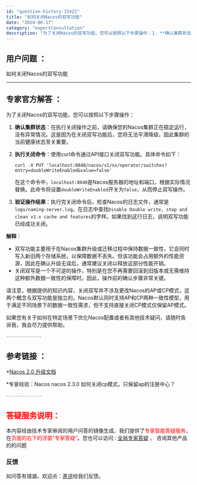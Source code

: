 ```yaml
---
id: "question-history-15421"
title: "如何关闭Nacos的双写功能"
date: "2024-06-17"
category: "expertConsultation"
description: "为了关闭Nacos的双写功能，您可以按照以下步骤操作：1. **确认集群状态**：在执行关闭操作之前，请确保您的Nacos集群正在稳定运行，没有异常情况。这是因为在关闭双写功能后，您将无法平滑降级，因此集群的当前健康状态至关重要。2. **执行关闭命令**：使用curl命令通过API接口关闭双写功能"
---
```


## 用户问题 ： 
 如何关闭Nacos的双写功能  

---------------
## 专家官方解答 ：

为了关闭Nacos的双写功能，您可以按照以下步骤操作：

1. **确认集群状态**：在执行关闭操作之前，请确保您的Nacos集群正在稳定运行，没有异常情况。这是因为在关闭双写功能后，您将无法平滑降级，因此集群的当前健康状态至关重要。

2. **执行关闭命令**：使用curl命令通过API接口关闭双写功能。具体命令如下：
   ```
   curl -X PUT 'localhost:8848/nacos/v1/ns/operator/switches?entry=doubleWriteEnabled&value=false'
   ```
   在这个命令中，`localhost:8848`是Nacos服务器的地址和端口，根据实际情况替换。此命令将设置`doubleWriteEnabled`开关为`false`，从而停止双写操作。

3. **验证操作结果**：执行完关闭命令后，检查Nacos的日志文件，通常是`logs/naming-server.log`。在日志中查找`Disable Double write, stop and clean v1.x cache and features`的字样。如果找到这行日志，说明双写功能已经成功关闭。

**解释**：
- 双写功能主要用于在Nacos集群升级或迁移过程中保持数据一致性，它会同时写入新旧两个存储系统，以保障数据不丢失。但该功能会占用额外的性能资源，因此在确认升级无误后，通常建议关闭以释放这部分性能开销。
- 关闭双写是一个不可逆的操作，特别是在您不再需要回滚到旧版本或无需维持这种额外数据一致性的保障时。因此，操作前的确认步骤非常关键。

请注意，根据提供的知识内容，关闭双写并不涉及更改Nacos的AP或CP模式，这两个概念与双写功能是独立的。Nacos默认同时支持AP和CP两种一致性模型，用于满足不同场景下的数据一致性需求，但不支持直接关闭CP模式仅保留AP模式。

如果您有关于如何在特定场景下优化Nacos配置或者有其他技术疑问，请随时告诉我，我会尽力提供帮助。


<font color="#949494">---------------</font> 


## 参考链接 ：

*[Nacos 2.0 升级文档](https://nacos.io/docs/latest/upgrading/200-upgrading)
 
 *专家经验：Nacos nacos 2.3.0 如何关闭cp模式，只保留ap的注册中心？ 


 <font color="#949494">---------------</font> 
 


## <font color="#FF0000">答疑服务说明：</font> 

本内容经由技术专家审阅的用户问答的镜像生成，我们提供了<font color="#FF0000">专家智能答疑服务</font>，在<font color="#FF0000">页面的右下的浮窗”专家答疑“</font>。您也可以访问 : [全局专家答疑](https://answer.opensource.alibaba.com/docs/intro) 。 咨询其他产品的的问题

### 反馈
如问答有错漏，欢迎点：[差评](https://ai.nacos.io/user/feedbackByEnhancerGradePOJOID?enhancerGradePOJOId=15491)给我们反馈。
